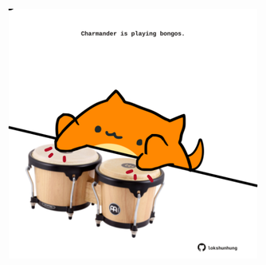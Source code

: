 <!-- built at 27/11/2023, 24:01:20 UTC -->
<p align="center">
  <img width="500" height="500" src="./ReadmeImage.svg">
</p>
